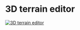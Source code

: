 # 3D terrain editor

[![3D terrain editor](http://img.youtube.com/vi/Xmn0iO3ZnCI/0.jpg)](http://www.youtube.com/watch?v=Xmn0iO3ZnCI "3D-terrain-editor/exempleImage/Capture d’écran_2018-09-18_01-21-36.png")
